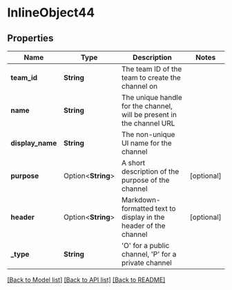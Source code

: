 # InlineObject44

## Properties

Name | Type | Description | Notes
------------ | ------------- | ------------- | -------------
**team_id** | **String** | The team ID of the team to create the channel on | 
**name** | **String** | The unique handle for the channel, will be present in the channel URL | 
**display_name** | **String** | The non-unique UI name for the channel | 
**purpose** | Option<**String**> | A short description of the purpose of the channel | [optional]
**header** | Option<**String**> | Markdown-formatted text to display in the header of the channel | [optional]
**_type** | **String** | 'O' for a public channel, 'P' for a private channel | 

[[Back to Model list]](../README.md#documentation-for-models) [[Back to API list]](../README.md#documentation-for-api-endpoints) [[Back to README]](../README.md)


